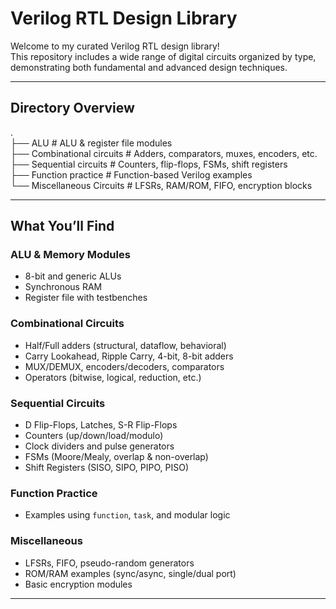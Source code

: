 # Verilog RTL Design Library

Welcome to my curated Verilog RTL design library!  
This repository includes a wide range of digital circuits organized by type, demonstrating both fundamental and advanced design techniques.

---

## Directory Overview

.    
├── ALU # ALU & register file modules    
├── Combinational circuits # Adders, comparators, muxes, encoders, etc.    
├── Sequential circuits # Counters, flip-flops, FSMs, shift registers    
├── Function practice # Function-based Verilog examples    
└── Miscellaneous Circuits # LFSRs, RAM/ROM, FIFO, encryption blocks    


---

## What You’ll Find

### ALU & Memory Modules
- 8-bit and generic ALUs
- Synchronous RAM
- Register file with testbenches

### Combinational Circuits
- Half/Full adders (structural, dataflow, behavioral)
- Carry Lookahead, Ripple Carry, 4-bit, 8-bit adders
- MUX/DEMUX, encoders/decoders, comparators
- Operators (bitwise, logical, reduction, etc.)

### Sequential Circuits
- D Flip-Flops, Latches, S-R Flip-Flops
- Counters (up/down/load/modulo)
- Clock dividers and pulse generators
- FSMs (Moore/Mealy, overlap & non-overlap)
- Shift Registers (SISO, SIPO, PIPO, PISO)

### Function Practice
- Examples using `function`, `task`, and modular logic

### Miscellaneous
- LFSRs, FIFO, pseudo-random generators
- ROM/RAM examples (sync/async, single/dual port)
- Basic encryption modules

---
